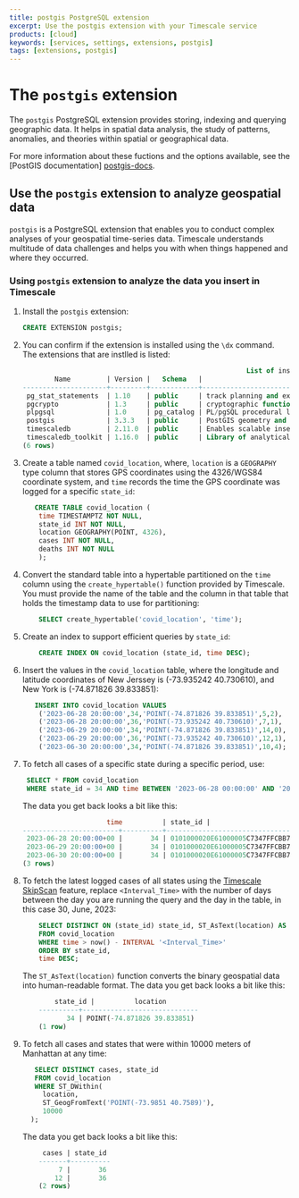 ```yaml
---
title: postgis PostgreSQL extension
excerpt: Use the postgis extension with your Timescale service
products: [cloud]
keywords: [services, settings, extensions, postgis]
tags: [extensions, postgis]
---
```


# The `postgis` extension

The `postgis` PostgreSQL extension provides storing, indexing and querying
geographic data. It helps in spatial data analysis, the study of patterns,
anomalies, and theories within spatial or geographical data.

For more information about these fuctions and the options available, see the
[PostGIS documentation] [postgis-docs].

## Use the `postgis` extension to analyze geospatial data

`postgis` is a PostgreSQL extension that enables you to conduct complex analyses
of your geospatial time-series data. Timescale understands multitude of data
challenges and helps you with when things happened and where they occurred.

<Procedure>

### Using `postgis` extension to analyze the data you insert in Timescale

1.  Install the `postgis` extension:

    ```sql
    CREATE EXTENSION postgis;
    ```

1.  You can confirm if the extension is installed using the `\dx` command.
    The extensions that are instlled is listed:

    ```sql
                                                            List of installed extensions
            Name         | Version |   Schema   |                                      Description                                      
    ---------------------+---------+------------+---------------------------------------------------------------------------------------
     pg_stat_statements  | 1.10    | public     | track planning and execution statistics of all SQL statements executed
     pgcrypto            | 1.3     | public     | cryptographic functions
     plpgsql             | 1.0     | pg_catalog | PL/pgSQL procedural language
     postgis             | 3.3.3   | public     | PostGIS geometry and geography spatial types and functions
     timescaledb         | 2.11.0  | public     | Enables scalable inserts and complex queries for time-series data (Community Edition)
     timescaledb_toolkit | 1.16.0  | public     | Library of analytical hyperfunctions,     time-series pipelining, and other SQL utilities
    (6 rows)

1.  Create a table named `covid_location`, where, `location` is a `GEOGRAPHY`
    type column that stores GPS coordinates using the 4326/WGS84 coordinate
    system, and `time` records the time the GPS coordinate was logged for a
    specific `state_id`:

    ```sql
       CREATE TABLE covid_location (
        time TIMESTAMPTZ NOT NULL,
        state_id INT NOT NULL,
        location GEOGRAPHY(POINT, 4326),
        cases INT NOT NULL,
        deaths INT NOT NULL 
        );
    ```

1.  Convert the standard table into a hypertable partitioned on the `time` column
    using the `create_hypertable()` function provided by Timescale. You must
    provide the name of the table and the column in that table that holds the
    timestamp data to use for partitioning:

    ```sql
        SELECT create_hypertable('covid_location', 'time');
    ```

1.  Create an index to support efficient queries by `state_id`:

    ```sql
        CREATE INDEX ON covid_location (state_id, time DESC);
    ```

1.  Insert the values in the `covid_location` table, where the longitude and
    latitude coordinates of New Jerssey is (-73.935242 40.730610), and New York
    is (-74.871826 39.833851):

    ```sql
       INSERT INTO covid_location VALUES
        ('2023-06-28 20:00:00',34,'POINT(-74.871826 39.833851)',5,2),
        ('2023-06-28 20:00:00',36,'POINT(-73.935242 40.730610)',7,1),
        ('2023-06-29 20:00:00',34,'POINT(-74.871826 39.833851)',14,0),
        ('2023-06-29 20:00:00',36,'POINT(-73.935242 40.730610)',12,1),
        ('2023-06-30 20:00:00',34,'POINT(-74.871826 39.833851)',10,4);
    ```

1.  To fetch all cases of a specific state during a specific period, use:

    ```sql
     SELECT * FROM covid_location 
     WHERE state_id = 34 AND time BETWEEN '2023-06-28 00:00:00' AND '2023-06-30 23:59:59';
     ```

    The data you get back looks a bit like this:

    ```sql
                         time          | state_id |                      location                      | cases | deaths 
    ------------------------+----------+----------------------------------------------------+-------+--------
     2023-06-28 20:00:00+00 |       34 | 0101000020E61000005C7347FFCBB752C0535E2BA1BBEA4340 |     5 |      2
     2023-06-29 20:00:00+00 |       34 | 0101000020E61000005C7347FFCBB752C0535E2BA1BBEA4340 |    14 |      0
     2023-06-30 20:00:00+00 |       34 | 0101000020E61000005C7347FFCBB752C0535E2BA1BBEA4340 |    10 |      4
    (3 rows)
    ```

1.  To fetch the latest logged cases of all states using the
    [Timescale SkipScan][skip-scan] feature, replace `<Interval_Time>` with the
    number of days between the day you are running the query and the day in the table,
    in this case 30, June, 2023:

    ```sql
        SELECT DISTINCT ON (state_id) state_id, ST_AsText(location) AS location 
        FROM covid_location 
        WHERE time > now() - INTERVAL '<Interval_Time>' 
        ORDER BY state_id, 
        time DESC;
    ```

    The `ST_AsText(location)` function converts the binary geospatial data into
    human-readable format. The data you get back looks a bit like this:

    ```sql
            state_id |          location           
        ----------+-----------------------------
               34 | POINT(-74.871826 39.833851)
        (1 row)

    ```

1.  To fetch all cases and states that were within 10000 meters of Manhattan at
    any time:

     ```sql
        SELECT DISTINCT cases, state_id 
        FROM covid_location 
        WHERE ST_DWithin(
          location, 
          ST_GeogFromText('POINT(-73.9851 40.7589)'), 
          10000
       );
    ```

    The data you get back looks a bit like this:

    ```sql
         cases | state_id 
        -------+----------
             7 |       36
            12 |       36
        (2 rows)
    ```

</Procedure>

[postgis-docs]: https://www.postgis.net
[skip-scan]: /use-timescale/:currentVersion:/query-data/skipscan/
